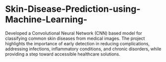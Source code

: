 # Skin-Disease-Prediction-using-Machine-Learning-
Developed a Convolutional Neural Network (CNN) based model for classifying common skin diseases from medical images. The project highlights the importance of early detection in reducing complications, addressing infections, inflammatory conditions, and chronic disorders, while providing a step toward accessible healthcare solutions.
